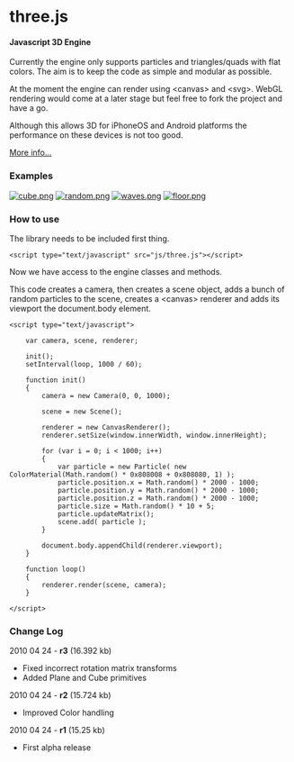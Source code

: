 three.js
========

#### Javascript 3D Engine ####

Currently the engine only supports particles and triangles/quads with flat colors. The aim is to keep the code as simple and modular as possible.

At the moment the engine can render using &lt;canvas&gt; and &lt;svg&gt;. WebGL rendering would come at a later stage but feel free to fork the project and have a go.

Although this allows 3D for iPhoneOS and Android platforms the performance on these devices is not too good.

[More info...](http://mrdoob.com/blog/post/693)

### Examples ###

[![cube.png](http://github.com/mrdoob/three.js/raw/master/examples/geometry/cube.png)](http://mrdoob.com/lab/javascript/three/geometry/cube.html)
[![random.png](http://github.com/mrdoob/three.js/raw/master/examples/particles/random.png)](http://mrdoob.com/lab/javascript/three/particles/random.html)
[![waves.png](http://github.com/mrdoob/three.js/raw/master/examples/particles/waves.png)](http://mrdoob.com/lab/javascript/three/particles/waves.html)
[![floor.png](http://github.com/mrdoob/three.js/raw/master/examples/particles/floor.png)](http://mrdoob.com/lab/javascript/three/particles/floor.html)

### How to use ###

The library needs to be included first thing.

	<script type="text/javascript" src="js/three.js"></script>

Now we have access to the engine classes and methods.

This code creates a camera, then creates a scene object, adds a bunch of random particles to the scene, creates a &lt;canvas&gt; renderer and adds its viewport the document.body element.

	<script type="text/javascript">

		var camera, scene, renderer;

		init();
		setInterval(loop, 1000 / 60);

		function init()
		{
			camera = new Camera(0, 0, 1000);

			scene = new Scene();
	
			renderer = new CanvasRenderer();
			renderer.setSize(window.innerWidth, window.innerHeight);

			for (var i = 0; i < 1000; i++)
			{
				var particle = new Particle( new ColorMaterial(Math.random() * 0x808008 + 0x808080, 1) );
				particle.position.x = Math.random() * 2000 - 1000;
				particle.position.y = Math.random() * 2000 - 1000;
				particle.position.z = Math.random() * 2000 - 1000;
				particle.size = Math.random() * 10 + 5;
				particle.updateMatrix();
				scene.add( particle );
			}

			document.body.appendChild(renderer.viewport);
		}

		function loop()
		{
			renderer.render(scene, camera);
		}

	</script>
	
### Change Log ###

2010 04 24 - **r3** (16.392 kb)

* Fixed incorrect rotation matrix transforms
* Added Plane and Cube primitives


2010 04 24 - **r2** (15.724 kb)

* Improved Color handling


2010 04 24 - **r1** (15.25 kb)

* First alpha release
